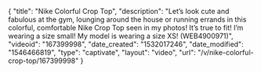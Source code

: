 {
    "title": "Nike Colorful Crop Top",
    "description": "Let’s look cute and fabulous at the gym, lounging around the house or running errands in this colorful, comfortable Nike Crop Top seen in my photos! It’s true to fit! I’m wearing a size small! My model is wearing a size XS! (WEB4900971)",
    "videoid": "167399998",
    "date_created": "1532017246",
    "date_modified": "1546466819",
    "type": "captivate",
    "layout": "video",
    "url": "\/v\/nike-colorful-crop-top\/167399998"
}